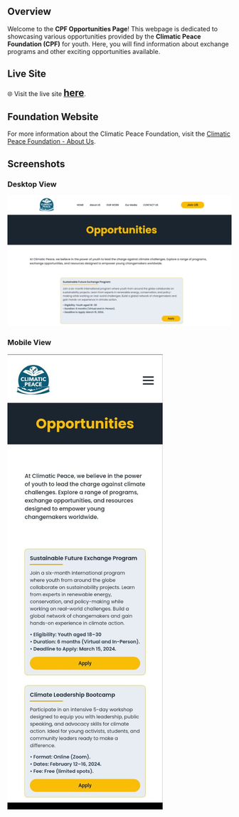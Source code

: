 
## Overview

Welcome to the **CPF Opportunities Page**! This webpage is dedicated to showcasing various opportunities provided by the **Climatic Peace Foundation (CPF)** for youth. Here, you will find information about exchange programs and other exciting opportunities available.

## Live Site

🌐 Visit the live site [<span style="font-size: 1.5em; font-weight: bold;">here</span>](https://strong-biscotti-df2a29.netlify.app/).

## Foundation Website

For more information about the Climatic Peace Foundation, visit the [Climatic Peace Foundation - About Us](https://climaticpeace.org/aboutus/).

## Screenshots

### Desktop View
![Desktop Screenshot](src/images/desktop-screenshot.jpeg)

### Mobile View 
![Mobile Screenshot](src/images/mobile-screenshot.jpg)

